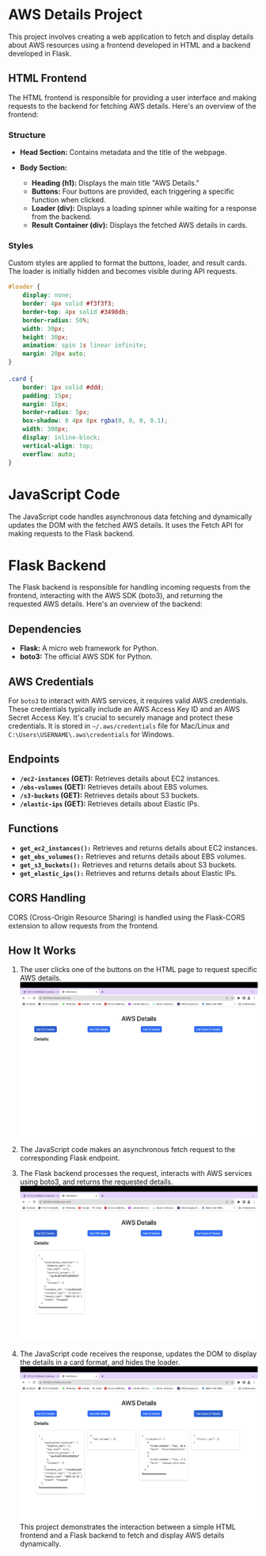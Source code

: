 # AWS Details Project

This project involves creating a web application to fetch and display details about AWS resources using a frontend developed in HTML and a backend developed in Flask.

## HTML Frontend

The HTML frontend is responsible for providing a user interface and making requests to the backend for fetching AWS details. Here's an overview of the frontend:

### Structure

- **Head Section:** Contains metadata and the title of the webpage.

- **Body Section:**
  - **Heading (h1):** Displays the main title "AWS Details."
  - **Buttons:** Four buttons are provided, each triggering a specific function when clicked.
  - **Loader (div):** Displays a loading spinner while waiting for a response from the backend.
  - **Result Container (div):** Displays the fetched AWS details in cards.

### Styles

Custom styles are applied to format the buttons, loader, and result cards. The loader is initially hidden and becomes visible during API requests.

```css
#loader {
    display: none;
    border: 4px solid #f3f3f3;
    border-top: 4px solid #3498db;
    border-radius: 50%;
    width: 30px;
    height: 30px;
    animation: spin 1s linear infinite;
    margin: 20px auto;
}

.card {
    border: 1px solid #ddd;
    padding: 15px;
    margin: 10px;
    border-radius: 5px;
    box-shadow: 0 4px 8px rgba(0, 0, 0, 0.1);
    width: 300px;
    display: inline-block;
    vertical-align: top;
    overflow: auto;
}

```

# JavaScript Code

The JavaScript code handles asynchronous data fetching and dynamically updates the DOM with the fetched AWS details. It uses the Fetch API for making requests to the Flask backend.

# Flask Backend

The Flask backend is responsible for handling incoming requests from the frontend, interacting with the AWS SDK (boto3), and returning the requested AWS details. Here's an overview of the backend:

## Dependencies

- **Flask:** A micro web framework for Python.
- **boto3:** The official AWS SDK for Python.

## AWS Credentials

For `boto3` to interact with AWS services, it requires valid AWS credentials. These credentials typically include an AWS Access Key ID and an AWS Secret Access Key. It's crucial to securely manage and protect these credentials. It is stored in `~/.aws/credentials` file for Mac/Linux and `C:\Users\USERNAME\.aws\credentials` for Windows.


## Endpoints

- **`/ec2-instances` (GET):** Retrieves details about EC2 instances.
- **`/ebs-volumes` (GET):** Retrieves details about EBS volumes.
- **`/s3-buckets` (GET):** Retrieves details about S3 buckets.
- **`/elastic-ips` (GET):** Retrieves details about Elastic IPs.

## Functions

- **`get_ec2_instances():`** Retrieves and returns details about EC2 instances.
- **`get_ebs_volumes():`** Retrieves and returns details about EBS volumes.
- **`get_s3_buckets():`** Retrieves and returns details about S3 buckets.
- **`get_elastic_ips():`** Retrieves and returns details about Elastic IPs.

## CORS Handling

CORS (Cross-Origin Resource Sharing) is handled using the Flask-CORS extension to allow requests from the frontend.

## How It Works

1. The user clicks one of the buttons on the HTML page to request specific AWS details.
![Alt Text](screenshots/img1.png)

2. The JavaScript code makes an asynchronous fetch request to the corresponding Flask endpoint.
3. The Flask backend processes the request, interacts with AWS services using boto3, and returns the requested details.
![Alt Text](screenshots/img2.png)

4. The JavaScript code receives the response, updates the DOM to display the details in a card format, and hides the loader.
![Alt Text](screenshots/img3.png)
This project demonstrates the interaction between a simple HTML frontend and a Flask backend to fetch and display AWS details dynamically.



